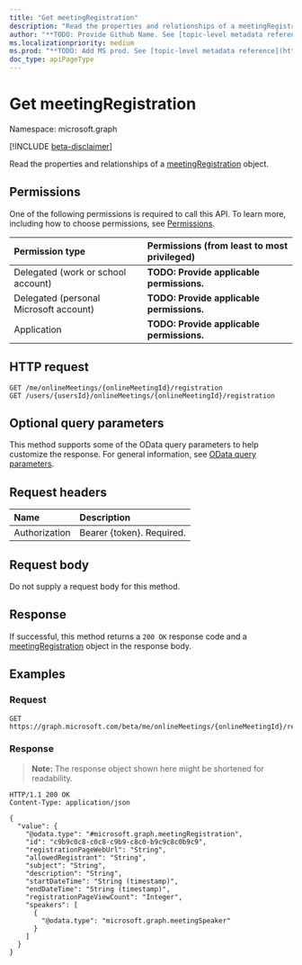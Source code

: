 ```yaml
---
title: "Get meetingRegistration"
description: "Read the properties and relationships of a meetingRegistration object."
author: "**TODO: Provide Github Name. See [topic-level metadata reference](https://msgo.azurewebsites.net/add/document/guidelines/metadata.html#topic-level-metadata)**"
ms.localizationpriority: medium
ms.prod: "**TODO: Add MS prod. See [topic-level metadata reference](https://msgo.azurewebsites.net/add/document/guidelines/metadata.html#topic-level-metadata)**"
doc_type: apiPageType
---
```


# Get meetingRegistration
Namespace: microsoft.graph

[!INCLUDE [beta-disclaimer](../../includes/beta-disclaimer.md)]

Read the properties and relationships of a [meetingRegistration](../resources/meetingregistration.md) object.

## Permissions
One of the following permissions is required to call this API. To learn more, including how to choose permissions, see [Permissions](/graph/permissions-reference).

|Permission type|Permissions (from least to most privileged)|
|:---|:---|
|Delegated (work or school account)|**TODO: Provide applicable permissions.**|
|Delegated (personal Microsoft account)|**TODO: Provide applicable permissions.**|
|Application|**TODO: Provide applicable permissions.**|

## HTTP request

<!-- {
  "blockType": "ignored"
}
-->
``` http
GET /me/onlineMeetings/{onlineMeetingId}/registration
GET /users/{usersId}/onlineMeetings/{onlineMeetingId}/registration
```

## Optional query parameters
This method supports some of the OData query parameters to help customize the response. For general information, see [OData query parameters](/graph/query-parameters).

## Request headers
|Name|Description|
|:---|:---|
|Authorization|Bearer {token}. Required.|

## Request body
Do not supply a request body for this method.

## Response

If successful, this method returns a `200 OK` response code and a [meetingRegistration](../resources/meetingregistration.md) object in the response body.

## Examples

### Request
<!-- {
  "blockType": "request",
  "name": "get_meetingregistration"
}
-->
``` http
GET https://graph.microsoft.com/beta/me/onlineMeetings/{onlineMeetingId}/registration
```


### Response
>**Note:** The response object shown here might be shortened for readability.
<!-- {
  "blockType": "response",
  "truncated": true,
  "@odata.type": "microsoft.graph.meetingRegistration"
}
-->
``` http
HTTP/1.1 200 OK
Content-Type: application/json

{
  "value": {
    "@odata.type": "#microsoft.graph.meetingRegistration",
    "id": "c9b9c0c8-c0c8-c9b9-c8c0-b9c9c8c0b9c9",
    "registrationPageWebUrl": "String",
    "allowedRegistrant": "String",
    "subject": "String",
    "description": "String",
    "startDateTime": "String (timestamp)",
    "endDateTime": "String (timestamp)",
    "registrationPageViewCount": "Integer",
    "speakers": [
      {
        "@odata.type": "microsoft.graph.meetingSpeaker"
      }
    ]
  }
}
```

